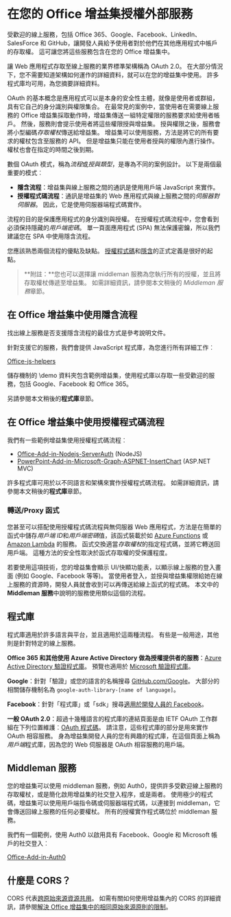 # 在您的 Office 增益集授權外部服務

受歡迎的線上服務，包括 Office 365、Google、Facebook、LinkedIn、SalesForce 和 GitHub，讓開發人員給予使用者對於他們在其他應用程式中帳戶的存取權。 這可讓您將這些服務包含在您的 Office 增益集中。 

讓 Web 應用程式存取至線上服務的業界標準架構稱為 OAuth 2.0。 在大部分情況下，您不需要知道架構如何運作的詳細資料，就可以在您的增益集中使用。 許多程式庫均可用，為您摘要詳細資料。

OAuth 的基本概念是應用程式可以是本身的安全性主體，就像是使用者或群組，具有它自己的身分識別與權限集合。 在最常見的案例中，當使用者在需要線上服務的 Office 增益集採取動作時，增益集傳送一組特定權限的服務要求給使用者帳戶。 然後，服務則會提示使用者將這些權限授與增益集。 授與權限之後，服務會將小型編碼*存取權杖*傳送給增益集。 增益集可以使用服務，方法是將它的所有要求的權杖包含至服務的 API。 但是增益集只能在使用者授與的權限內進行操作。 權杖也會在指定的時間之後到期。

數個 OAuth 模式，稱為*流程*或*授與類型*，是專為不同的案例設計。 以下是兩個最重要的模式︰

- **隱含流程**：增益集與線上服務之間的通訊是使用用戶端 JavaScript 來實作。
- **授權程式碼流程**：通訊是增益集的 Web 應用程式與線上服務之間的*伺服器對伺服器*。 因此，它是使用伺服器端程式碼實作。

流程的目的是保護應用程式的身分識別與授權。 在授權程式碼流程中，您會看到必須保持隱藏的*用戶端密碼*。 單一頁面應用程式 (SPA) 無法保護密鑰，所以我們建議您在 SPA 中使用隱含流程。 

您應該熟悉兩個流程的優點及缺點。 [授權程式碼](https://tools.ietf.org/html/rfc6749#section-1.3.1)和[隱含](https://tools.ietf.org/html/rfc6749#section-1.3.2)的正式定義是很好的起點。 

>**附註：**您也可以選擇讓 middleman 服務為您執行所有的授權，並且將存取權杖傳遞至增益集。 如需詳細資訊，請參閱本文稍後的 *Middleman 服務*章節。

## 在 Office 增益集中使用隱含流程
找出線上服務是否支援隱含流程的最佳方式是參考說明文件。

針對支援它的服務，我們會提供 JavaScript 程式庫，為您進行所有詳細工作︰

[Office-js-helpers](https://github.com/OfficeDev/office-js-helpers)

儲存機制的 \demo 資料夾包含範例增益集，使用程式庫以存取一些受歡迎的服務，包括 Google、Facebook 和 Office 365。

另請參閱本文稍後的**程式庫**章節。

## 在 Office 增益集中使用授權程式碼流程

我們有一些範例增益集使用授權程式碼流程︰

- [Office-Add-in-Nodejs-ServerAuth](https://github.com/OfficeDev/Office-Add-in-Nodejs-ServerAuth) (NodeJS)
- [PowerPoint-Add-in-Microsoft-Graph-ASPNET-InsertChart](https://github.com/OfficeDev/PowerPoint-Add-in-Microsoft-Graph-ASPNET-InsertChart) (ASP.NET MVC)

許多程式庫可用於以不同語言和架構來實作授權程式碼流程。 如需詳細資訊，請參閱本文稍後的**程式庫**章節。

### 轉送/Proxy 函式

您甚至可以搭配使用授權程式碼流程與無伺服器 Web 應用程式，方法是在簡單的函式中儲存*用戶端 ID*和*用戶端密碼*值，該函式裝載於如 [Azure Functions](https://azure.microsoft.com/en-us/services/functions) 或 [Amazon Lambda](https://aws.amazon.com/lambda) 的服務。
函式交換適當*存取權杖*的指定程式碼，並將它轉送回用戶端。 這種方法的安全性取決於函式存取權的受保護程度。

若要使用這項技術，您的增益集會顯示 UI/快顯功能表，以顯示線上服務的登入畫面 (例如 Google、Facebook 等等)。 當使用者登入，並授與增益集權限給她在線上服務的資源時，開發人員就會收到可以再傳送給線上函式的程式碼。 本文中的 **Middleman 服務**中說明的服務使用類似這個的流程。 

## 程式庫

程式庫適用於許多語言與平台，並且適用於這兩種流程。 有些是一般用途，其他則是針對特定的線上服務。 

**Office 365 和其他使用 Azure Active Directory 做為授權提供者的服務**：[Azure Active Directory 驗證程式庫](https://azure.microsoft.com/en-us/documentation/articles/active-directory-authentication-libraries/)。 預覽也適用於 [Microsoft 驗證程式庫](https://www.nuget.org/packages/Microsoft.Identity.Client)。

**Google**：針對「驗證」或您的語言的名稱搜尋 [GitHub.com/Google](https://github.com/google)。 大部分的相關儲存機制名為 `google-auth-library-[name of language]`。

**Facebook**：針對「程式庫」或「sdk」搜尋[適用於開發人員的 Facebook](https://developers.facebook.com)。 

**一般 OAuth 2.0**：超過十幾種語言的程式庫的連結頁面是由 IETF OAuth 工作群組在下列位置維護︰[OAuth 程式碼](http://oauth.net/code/)。 請注意，這些程式庫的部分是用來實作 OAuth 相容服務。 身為增益集開發人員的您有興趣的程式庫，在這個頁面上稱為*用戶端*程式庫，因為您的 Web 伺服器是 OAuth 相容服務的用戶端。

## Middleman 服務

您的增益集可以使用 middleman 服務，例如 Auth0，提供許多受歡迎線上服務的存取權杖，或是簡化啟用增益集的社交登入程序，或是兩者。 使用極少的程式碼，增益集可以使用用戶端指令碼或伺服器端程式碼，以連接到 middleman，它會傳送回線上服務的任何必要權杖。 所有的授權實作程式碼位於 middleman 服務。 

我們有一個範例，使用 Auth0 以啟用具有 Facebook、Google 和 Microsoft 帳戶的社交登入︰

[Office-Add-in-Auth0](https://github.com/OfficeDev/Office-Add-in-Auth0)

## 什麼是 CORS？

CORS 代表[跨原始來源資源共用](https://developer.mozilla.org/en-US/docs/Web/HTTP/Access_control_CORS)。 如需有關如何使用增益集內的 CORS 的詳細資訊，請參閱[解決 Office 增益集中的相同原始來源原則的限制](http://dev.office.com/docs/add-ins/develop/addressing-same-origin-policy-limitations)。
